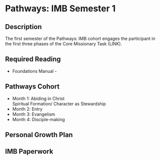 # Pathways: IMB Semester 1

## Description
The first semester of the Pathways: IMB cohort engages the participant in the first three phases of the Core Missionary Task (LINK).  

## Required Reading
- Foundations Manual - 

## Pathways Cohort

-   Month 1: Abiding in Christ  
    Spiritual Formation/ Character as Stewardship
-   Month 2: Entry
-   Month 3: Evangelism
-   Month 4: Disciple-making
## Personal Growth Plan

## IMB Paperwork
<!--stackedit_data:
eyJoaXN0b3J5IjpbLTE4NjY1MTk4MzEsLTM2Njc2ODE4MV19
-->